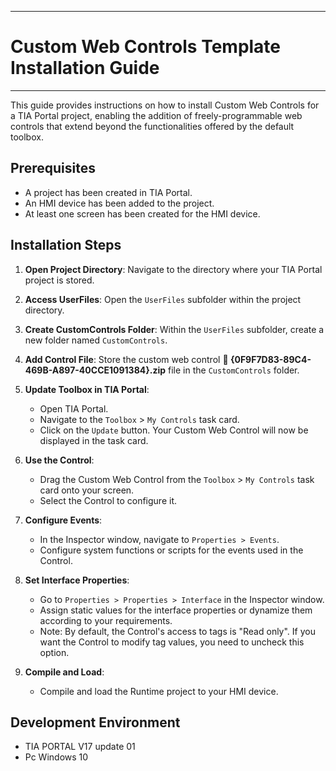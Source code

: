 ***
# Custom Web Controls Template Installation Guide
***

This guide provides instructions on how to install Custom Web Controls for a TIA Portal project, enabling the addition of freely-programmable web controls that extend beyond the functionalities offered by the default toolbox.

## Prerequisites

- A project has been created in TIA Portal.
- An HMI device has been added to the project.
- At least one screen has been created for the HMI device.

## Installation Steps

1. **Open Project Directory**: Navigate to the directory where your TIA Portal project is stored.

2. **Access UserFiles**: Open the `UserFiles` subfolder within the project directory.

3. **Create CustomControls Folder**: Within the `UserFiles` subfolder, create a new folder named `CustomControls`.

4. **Add Control File**: Store the custom web control **🔵 {0F9F7D83-89C4-469B-A897-40CCE1091384}.zip** file in the `CustomControls` folder.

5. **Update Toolbox in TIA Portal**:
    - Open TIA Portal.
    - Navigate to the `Toolbox` > `My Controls` task card.
    - Click on the `Update` button. Your Custom Web Control will now be displayed in the task card.

6. **Use the Control**:
    - Drag the Custom Web Control from the `Toolbox` > `My Controls` task card onto your screen.
    - Select the Control to configure it.

7. **Configure Events**:
    - In the Inspector window, navigate to `Properties > Events`.
    - Configure system functions or scripts for the events used in the Control.

8. **Set Interface Properties**:
    - Go to `Properties > Properties > Interface` in the Inspector window.
    - Assign static values for the interface properties or dynamize them according to your requirements.
    - Note: By default, the Control's access to tags is "Read only". If you want the Control to modify tag values, you need to uncheck this option.

9. **Compile and Load**:
    - Compile and load the Runtime project to your HMI device.

## Development Environment
* TIA PORTAL V17 update 01
* Pc Windows 10



